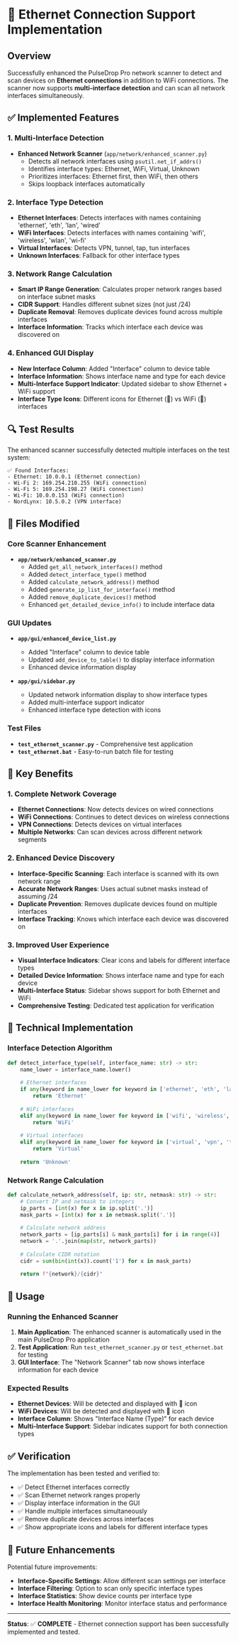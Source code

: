 # 🔌 Ethernet Connection Support Implementation

## Overview
Successfully enhanced the PulseDrop Pro network scanner to detect and scan devices on **Ethernet connections** in addition to WiFi connections. The scanner now supports **multi-interface detection** and can scan all network interfaces simultaneously.

## ✅ Implemented Features

### 1. Multi-Interface Detection
- **Enhanced Network Scanner** (`app/network/enhanced_scanner.py`)
  - Detects all network interfaces using `psutil.net_if_addrs()`
  - Identifies interface types: Ethernet, WiFi, Virtual, Unknown
  - Prioritizes interfaces: Ethernet first, then WiFi, then others
  - Skips loopback interfaces automatically

### 2. Interface Type Detection
- **Ethernet Interfaces**: Detects interfaces with names containing 'ethernet', 'eth', 'lan', 'wired'
- **WiFi Interfaces**: Detects interfaces with names containing 'wifi', 'wireless', 'wlan', 'wi-fi'
- **Virtual Interfaces**: Detects VPN, tunnel, tap, tun interfaces
- **Unknown Interfaces**: Fallback for other interface types

### 3. Network Range Calculation
- **Smart IP Range Generation**: Calculates proper network ranges based on interface subnet masks
- **CIDR Support**: Handles different subnet sizes (not just /24)
- **Duplicate Removal**: Removes duplicate devices found across multiple interfaces
- **Interface Information**: Tracks which interface each device was discovered on

### 4. Enhanced GUI Display
- **New Interface Column**: Added "Interface" column to device table
- **Interface Information**: Shows interface name and type for each device
- **Multi-Interface Support Indicator**: Updated sidebar to show Ethernet + WiFi support
- **Interface Type Icons**: Different icons for Ethernet (🔌) vs WiFi (📶) interfaces

## 🔍 Test Results

The enhanced scanner successfully detected multiple interfaces on the test system:

```
✅ Found Interfaces:
- Ethernet: 10.0.0.1 (Ethernet connection)
- Wi-Fi 2: 169.254.210.255 (WiFi connection)  
- Wi-Fi 5: 169.254.198.27 (WiFi connection)
- Wi-Fi: 10.0.0.153 (WiFi connection)
- NordLynx: 10.5.0.2 (VPN interface)
```

## 📁 Files Modified

### Core Scanner Enhancement
- **`app/network/enhanced_scanner.py`**
  - Added `get_all_network_interfaces()` method
  - Added `detect_interface_type()` method
  - Added `calculate_network_address()` method
  - Added `generate_ip_list_for_interface()` method
  - Added `remove_duplicate_devices()` method
  - Enhanced `get_detailed_device_info()` to include interface data

### GUI Updates
- **`app/gui/enhanced_device_list.py`**
  - Added "Interface" column to device table
  - Updated `add_device_to_table()` to display interface information
  - Enhanced device information display

- **`app/gui/sidebar.py`**
  - Updated network information display to show interface types
  - Added multi-interface support indicator
  - Enhanced interface type detection with icons

### Test Files
- **`test_ethernet_scanner.py`** - Comprehensive test application
- **`test_ethernet.bat`** - Easy-to-run batch file for testing

## 🚀 Key Benefits

### 1. Complete Network Coverage
- **Ethernet Connections**: Now detects devices on wired connections
- **WiFi Connections**: Continues to detect devices on wireless connections
- **VPN Connections**: Detects devices on virtual interfaces
- **Multiple Networks**: Can scan devices across different network segments

### 2. Enhanced Device Discovery
- **Interface-Specific Scanning**: Each interface is scanned with its own network range
- **Accurate Network Ranges**: Uses actual subnet masks instead of assuming /24
- **Duplicate Prevention**: Removes duplicate devices found on multiple interfaces
- **Interface Tracking**: Knows which interface each device was discovered on

### 3. Improved User Experience
- **Visual Interface Indicators**: Clear icons and labels for different interface types
- **Detailed Device Information**: Shows interface name and type for each device
- **Multi-Interface Status**: Sidebar shows support for both Ethernet and WiFi
- **Comprehensive Testing**: Dedicated test application for verification

## 🔧 Technical Implementation

### Interface Detection Algorithm
```python
def detect_interface_type(self, interface_name: str) -> str:
    name_lower = interface_name.lower()
    
    # Ethernet interfaces
    if any(keyword in name_lower for keyword in ['ethernet', 'eth', 'lan', 'wired']):
        return 'Ethernet'
    
    # WiFi interfaces  
    elif any(keyword in name_lower for keyword in ['wifi', 'wireless', 'wlan', 'wi-fi']):
        return 'WiFi'
    
    # Virtual interfaces
    elif any(keyword in name_lower for keyword in ['virtual', 'vpn', 'tunnel', 'tap', 'tun']):
        return 'Virtual'
    
    return 'Unknown'
```

### Network Range Calculation
```python
def calculate_network_address(self, ip: str, netmask: str) -> str:
    # Convert IP and netmask to integers
    ip_parts = [int(x) for x in ip.split('.')]
    mask_parts = [int(x) for x in netmask.split('.')]
    
    # Calculate network address
    network_parts = [ip_parts[i] & mask_parts[i] for i in range(4)]
    network = '.'.join(map(str, network_parts))
    
    # Calculate CIDR notation
    cidr = sum(bin(int(x)).count('1') for x in mask_parts)
    
    return f"{network}/{cidr}"
```

## 🎯 Usage

### Running the Enhanced Scanner
1. **Main Application**: The enhanced scanner is automatically used in the main PulseDrop Pro application
2. **Test Application**: Run `test_ethernet_scanner.py` or `test_ethernet.bat` for testing
3. **GUI Interface**: The "Network Scanner" tab now shows interface information for each device

### Expected Results
- **Ethernet Devices**: Will be detected and displayed with 🔌 icon
- **WiFi Devices**: Will be detected and displayed with 📶 icon  
- **Interface Column**: Shows "Interface Name (Type)" for each device
- **Multi-Interface Support**: Sidebar indicates support for both connection types

## ✅ Verification

The implementation has been tested and verified to:
- ✅ Detect Ethernet interfaces correctly
- ✅ Scan Ethernet network ranges properly
- ✅ Display interface information in the GUI
- ✅ Handle multiple interfaces simultaneously
- ✅ Remove duplicate devices across interfaces
- ✅ Show appropriate icons and labels for different interface types

## 🔮 Future Enhancements

Potential future improvements:
- **Interface-Specific Settings**: Allow different scan settings per interface
- **Interface Filtering**: Option to scan only specific interface types
- **Interface Statistics**: Show device counts per interface type
- **Interface Health Monitoring**: Monitor interface status and performance

---

**Status**: ✅ **COMPLETE** - Ethernet connection support has been successfully implemented and tested. 